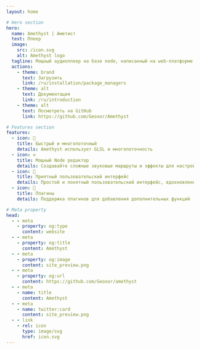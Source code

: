 ```yaml
---
layout: home

# Hero section
hero:
  name: Amethyst | Аметист
  text: Плеер
  image:
    src: /icon.svg
    alt: Amethyst logo
  tagline: Мощный аудиоплеер на базе node, написанный на web-платформе.
  actions:
    - theme: brand
      text: Загрузить
      link: /ru/installation/package_managers
    - theme: alt
      text: Документация
      link: /ru/introduction
    - theme: alt
      text: Посмотреть на GitHub
      link: https://github.com/Geoxor/Amethyst

# Features section
features:
  - icon: 🐇
    title: Быстрый и многопоточный
    details: Amethyst использует GLSL и многопоточность
  - icon: ⚒️
    title: Мощный Node редактор
    details: Создавайте сложные звуковые маршруты и эффекты для настройки вашего оборудования
  - icon: 💎
    title: Приятный пользовательский интерфейс
    details: Простой и понятный пользовательский интерфейс, вдохновленный Ableton
  - icon: 🔌
    title: Плагины
    details: Поддержка плагинов для добавления дополнительных функций

# Meta property
head:
  - - meta
    - property: og:type
      content: website
  - - meta
    - property: og:title
      content: Amethyst
  - - meta
    - property: og:image
      content: site_preview.png
  - - meta
    - property: og:url
      content: https://github.com/Geoxor/amethyst
  - - meta
    - name: title
      content: Amethyst
  - - meta
    - name: twitter:card
      content: site_preview.png
  - - link
    - rel: icon
      type: image/svg
      href: icon.svg
---
```


